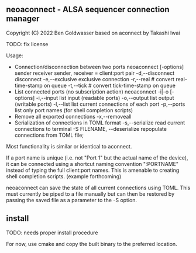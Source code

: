 ## neoaconnect - ALSA sequencer connection manager
Copyright (C) 2022 Ben Goldwasser
based on aconnect by Takashi Iwai

TODO: fix license

Usage:
 * Connection/disconnection between two ports
   neoaconnect [-options] sender receiver
     sender, receiver = client:port pair
     -d,--disconnect     disconnect
     -e,--exclusive      exclusive connection
     -r,--real #         convert real-time-stamp on queue
     -t,--tick #         convert tick-time-stamp on queue
 * List connected ports (no subscription action)
   neoaconnect -i|-o [-options]
     -i,--input          list input (readable ports)
     -o,--output         list output (writable ports)
     -l,--list           list current connections of each port
     -p,--ports          list only port names 
                         (for shell completion scripts)
 * Remove all exported connections
     -x,--removeall
 * Serialization of connections in TOML format
    -s,--serialize      read current connections to terminal
    -S FILENAME,
--deserialize    repopulate connections from TOML file;

Most functionality is similar or identical to aconnect.

If a port name is unique (i.e. not "Port 1" but the actual name of the device), it can be connected using a shortcut naming convention  ":PORTNAME" instead of typing the full client:port names. This is amenable to creating shell completion scripts. (example forthcoming)

neoaconnect can save the state of all current connections using TOML. This must currently be piped to a file manually but can then be restored by passing the saved file as a parameter to the -S option.

## install
TODO: needs proper install procedure

For now, use cmake and copy the built binary to the preferred location.
